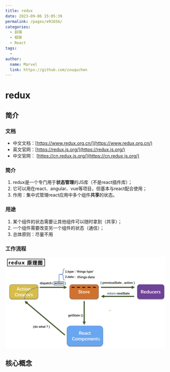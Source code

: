 ```yaml
---
title: redux
date: 2023-09-06 15:05:39
permalink: /pages/e91656/
categories:
  - 前端
  - 框架
  - React
tags:
  - 
author: 
  name: Marvel
  link: https://github.com/zouquchen
---
```

# redux

## 简介
### 文档
- 中文文档：[https://www.redux.org.cn/](https://www.redux.org.cn/) 
- 英文官网：[https://redux.js.org/](https://redux.js.org/)
- 中文官网： [https://cn.redux.js.org/](https://cn.redux.js.org/)

### 简介
1. redux是一个专门用于**状态管理**的JS库（不是react插件库）；
2. 它可以用在react、angular、vue等项目，但基本与react配合使用；
3. 作用：集中式管理react应用中多个组件**共享**的状态。

### 用途
1. 某个组件的状态需要让其他组件可以随时拿到（共享）；
2. 一个组件需要改变另一个组件的状态（通信）；
3. 总体原则：尽量不用

### 工作流程

![image-20230906164159513](https://raw.githubusercontent.com/zouquchen/Images/main/imgs2023/08/image-20230906164159513.png)

## 核心概念

